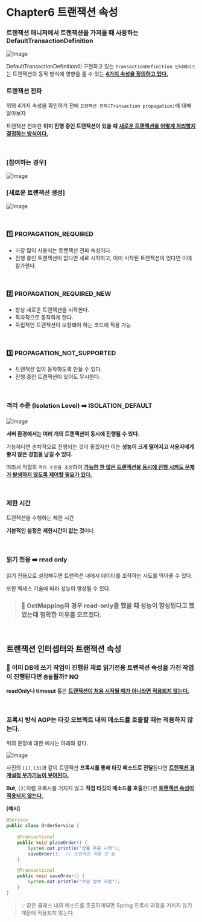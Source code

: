 # Chapter6 트랜잭션 속성

### 트랜잭션 매니저에서 트랜잭션을 가져올 때 사용하는 DefaultTransactionDefinition 

![Image](https://github.com/user-attachments/assets/b585964c-e7c6-49df-91ea-cf5f658e5823)

DefaultTransactionDefinition이 구현하고 있는 `TransactionDefinition 인터페이스`는 트랜잭션의 동작 방식에 영향을 줄 수 있는 <ins>**4가지 속성을 정의하고 있다.**</ins> 

### 트랜잭션 전파 

위의 4가지 속성을 확인하기 전에 `트랜잭션 전파(Transaction propagation)`에 대해 알아보자

트랜잭션 전파란 **이미 진행 중인 트랜잭션이 있을 때** <ins>**새로운 트랜잭션을 어떻게 처리할지 결정하는 방식이다.**</ins> 

<br>

### [참여하는 경우]
![Image](https://github.com/user-attachments/assets/62314906-ada8-4443-9c02-9ba174993a6e)


### [새로운 트랜잭션 생성]
![Image](https://github.com/user-attachments/assets/5412d19a-e474-4f28-bc1f-76231ee19c56)

<br>

### 1️⃣ PROPAGATION_REQUIRED

- 가장 많이 사용되는 트랜잭션 전파 속성이다. 
- 진행 중인 트랜잭션이 없다면 새로 시작하고, 이미 시작된 트랜잭션이 있다면 이에 참가한다. 

<br>

### 2️⃣ PROPAGATION_REQUIRED_NEW

- 항상 새로운 트랜잭션을 시작한다.
- 독자적으로 동작하게 한다. 
- 독립적인 트랜잭션이 보장돼야 하는 코드에 적용 가능 

<br>

### 3️⃣ PROPAGATION_NOT_SUPPORTED

- 트랜잭션 없이 동작하도록 만들 수 있다. 
- 진행 중인 트랜잭션이 있어도 무시한다. 


<br>

### 격리 수준 (Isolation Level)  ➡️ ISOLATION_DEFAULT

![Image](https://github.com/user-attachments/assets/7a571b47-facd-4f74-b8e1-331c5f6b06e4)

**서버 환경에서는 여러 개의 트랜잭션이 동시에 진행될 수 있다.** 

가능하다면 순차적으로 진행되는 것이 좋겠지만 이는 **성능이 크게 떨어지고** **사용자에게 좋지 않은 경험을 남길 수 있다.** 

따라서 적절히 `격리 수준을 조정`하여 <ins>**가능한 한 많은 트랜잭션을 동시에 진행 시켜도 문제가 발생하지 않도록 제어할 필요가 있다.** </ins>

<br>

### 제한 시간

트랜잭션을 수행하는 제한 시간 

**기본적인 설정은 제한시간이 없는 것**이다. 

<br>

### 읽기 전용 ➡️ read only

읽기 전용으로 설정해두면 트랜잭션 내에서 데이터를 조작하는 시도를 막아줄 수 있다. 

또한 엑세스 기술에 따라 성능이 향상될 수 있다. 

> ### 💬 GetMapping의 경우 read-only를 했을 때 성능이 향상된다고 했었는데 정확한 이유를 모르겠다. 


<br>

## 트랜잭션 인터셉터와 트랜잭션 속성 

### 💬 이미 **DB에 쓰기 작업이 진행된 채**로 **읽기전용 트랜잭션 속성을 가진 작업이 진행**된다면 `충돌`될까? **NO**

**readOnly나 timeout 등**은 <ins>**트랜잭션이 처음 시작될 때가 아니라면 적용되지 않는다.**</ins> 

<br>

### 프록시 방식 AOP는 타깃 오브젝트 내의 메소드를 호출할 때는 적용하지 않는다. 

위의 문장에 대한 예시는 아래와 같다.

![Image](https://github.com/user-attachments/assets/2af0e5c4-fbd0-4b53-9de4-b2f7ae3a8afc)


사진의 `[1]`, `[3]`과 같이 트랜잭션 **프록시를 통해 타깃 메소드로 전달**된다면 <ins>**트랜잭션 경계설정 부가기능이 부여된다.**</ins> 

**But**, `[2]`처럼 프록시를 거치지 않고 **직접 타깃의 메소드를 호출**한다면 <ins>**트랜잭션 속성이 적용되지 않는다.**</ins> 



**[예시]**

```java
@Service
public class OrderService {
    
    @Transactional
    public void placeOrder() {
        System.out.println("상품 주문 시작");
        saveOrder();  // 트랜잭션 적용 안 됨 
    }

    @Transactional
    public void saveOrder() {
        System.out.println("주문 정보 저장");
    }
}
```

> 💡 같은 클래스 내의 메소드를 호출하게되면 Spring 프록시 과정을 거치지 않기 때문에 적용되지 않는다. 
